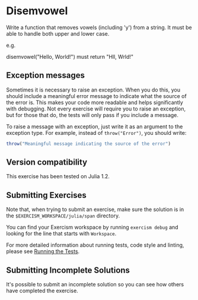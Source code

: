 # Disemvowel

Write a function that removes vowels (including 'y') from a string.
It must be able to handle both upper and lower case.

e.g.

disemvowel("Hello, World!") must return "Hll, Wrld!"

## Exception messages

Sometimes it is necessary to raise an exception. When you do this, you should include a meaningful error message to
indicate what the source of the error is. This makes your code more readable and helps significantly with debugging. Not
every exercise will require you to raise an exception, but for those that do, the tests will only pass if you include
a message.

To raise a message with an exception, just write it as an argument to the exception type. For example, instead of
`throw("Error")`, you should write:

```julia
throw("Meaningful message indicating the source of the error")
```
## Version compatibility
This exercise has been tested on Julia 1.2.


## Submitting Exercises

Note that, when trying to submit an exercise, make sure the solution is in the `$EXERCISM_WORKSPACE/julia/span` directory.

You can find your Exercism workspace by running `exercism debug` and looking for the line that starts with `Workspace`.

For more detailed information about running tests, code style and linting,
please see [Running the Tests](http://exercism.io/tracks/julia/tests).

## Submitting Incomplete Solutions

It's possible to submit an incomplete solution so you can see how others have completed the exercise.
